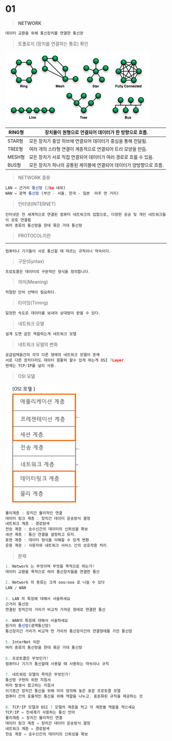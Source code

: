 # 01

> **NETWORK**
> 

```jsx
데이터 교환을 위해 통신장치를 연결한 통신망
```

> 토폴로지 (장치를 연결하는 통로) 확인
> 

![image.png](image.png)

| RING형 | 장치들이 원형으로 연결되어 데이터가 한 방향으로 흐름. |
| --- | --- |
| STAR형 | 모든 장치가 중앙 허브에 연결되어 데이터가 중심을 통해 전달됨. |
| TREE형 | 여러 개의 스타형 연결이 계층적으로 연결되어 트리 모양을 만듬. |
| MESH형 | 모든 장치가 서로 직접 연결되어 데이터가 여러 경로로 흐를 수 있음. |
| BUS형 | 모든 장치가 하나의 공통된 케이블에 연결되어 데이터가 양방향으로 흐름. |

> NETWORK 종류
> 

```jsx
LAN = 근거리 통신망 (2km 내외)
WAN = 광역 통신망 (부산 - 서울, 한국 - 일본  아주 먼 거리)
```

> 인터넷(INTERNET)
> 

```
인터넷은 전 세계적으로 연결된 컴퓨터 네트워크의 집합으로, 다양한 공공 및 개인 네트워크들이 상호 연결됨
여러 종류의 통신망을 한데 묶은 거대 통신망
```

> PROTOCOL이란
> 

---

```
컴퓨터나 기기들이 서로 통신할 때 따르는 규칙이나 약속이다.
```

> 구문(Syntax)
> 

```jsx
프로토콜은 데이터의 구문적인 형식을 정의합니다.
```

> 의미(Meaning)
> 

```jsx
적절한 단어 선택이 필요하다.
```

> 타이밍(Timing)
> 

```jsx
일정한 속도로 데이터를 보내야 상대방이 받을 수 있다.
```

> 네트워크 모델
> 

```jsx
설계 도면 같은 역할하는게 네트워크 모델
```

> 네트워크 모델의 변화
> 

```jsx
공급업체들간의 각각 다른 형태의 네트워크 모델이 존재
서로 다른 장치더라도 데이터 원활히 할수 있게 하는게 OSI 7Layer.
현재는 TCP/IP를 널리 사용.
```

> OSI 모델
> 

![image.png](image%201.png)

```jsx
물리계층 : 장치간 물리적인 연결
데이터 링크 계층 : 장치간 데이터 운송방식 결정
네트워크 계층 : 경로탐색
전송 계층 : 송수신간의 데이터의 신뢰성을 확보
세션 계층 : 통신 연결을 설정하고 유지.
표현 계층 : 데이터 형식을 이해할 수 있게 변환.
응용 계층 : 사용자와 네트워크 서비스 간의 상호작용 처리.
```

> 문제
> 

```jsx
1. Network 는 무엇이며 무엇을 목적으로 하는가?
데이터 교환을 목적으로 여러 통신장치들을 연결한 통신

2. Network 의 종류는 크게 ooo/ooo 로 나눌 수 있다
LAN / WAN

3. LAN 의 특징에 대해서 서술하세요
근거리 통신망
연결된 장치간의 거리가 비교적 가까운 형태로 연결한 통신

4. WAN의 특징에 대해서 서술하세요
원거리 통신망(광역통신망)
통신장치간 거리가 비교적 먼 거리의 통신장치간의 연결형태를 가진 통신망

5. InterNet 이란
여러 종류의 통신망을 한데 묶은 거대 통신망

6. 프로토콜은 무엇인가?
컴퓨터나 기기가 통신할때 사용할 때 사용하는 약속이나 규칙

7. 네트워킹 모델의 목적은 무엇인가?
통신망 구현의 위한 지침서
하자 발생시 참고하는 지침서
이기종간 장치간 통신을 위해 미리 정의해 놓은 표준 프로토콜 모델
컴퓨터 간의 효율적인 통신을 위해 역할을 나누고, 표준화된 규칙을 제공하는 것

8. TCP/IP 모델과 OSI 7 모델의 계층을 적고 각 계층별 역할을 적으세요
TCP/IP = 전세계가 사용하는 통신 언어
물리계층 = 장치간 물리적인 연결
데이터 링크 계층 = 장치간 데이터 운송방식 결정
네트워크 계층 = 경로탐색
전송 계층 = 송수신간의 데이터의 신뢰성을 확보
```
